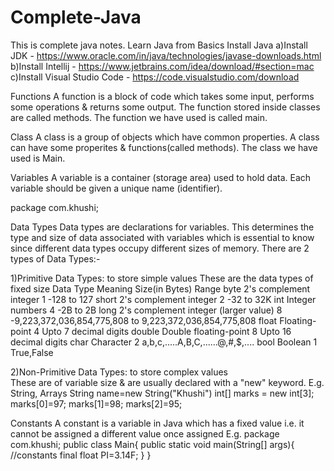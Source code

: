# Complete-Java
This is complete java notes. Learn Java from Basics
Install Java
a)Install JDK - https://www.oracle.com/in/java/technologies/javase-downloads.html
b)Install Intellij - https://www.jetbrains.com/idea/download/#section=mac
c)Install Visual Studio Code - https://code.visualstudio.com/download

Functions
A function is a block of code which takes some input, performs some operations & returns some output. The function stored inside classes are called methods. The function we have used is called main.


Class
A class is a group of objects which have common properties. A class can have some properites & functions(called methods). The class we have used is Main.


Variables
A variable is a container (storage area) used to hold data. Each variable should be given a unique name (identifier).

package com.khushi;

Data Types
Data types are declarations for variables. This determines the type and size of data associated with variables which is essential to know since different data types occupy different sizes of memory.
There are 2 types of Data Types:-

1)Primitive Data Types: to store simple values
These are the data types of fixed size
Data Type                    Meaning                                Size(in Bytes)                       Range
byte                   2's complement integer                            1                            -128 to  127
short                  2's complement integer                            2                            -32 to 32K
int                    Integer numbers                                   4                            -2B to 2B
long                   2's complement integer (larger value)             8                            -9,223,372,036,854,775,808 to 9,223,372,036,854,775,808
float                  Floating-point                                    4                            Upto 7 decimal digits
double                 Double floating-point                             8                            Upto 16 decimal digits
char                   Character                                         2                            a,b,c,.....A,B,C,......@,#,$,....
bool                   Boolean                                           1                            True,False

2)Non-Primitive Data Types: to store complex values      
These are of variable size & are usually declared with a "new" keyword.
E.g. String, Arrays
String name=new String("Khushi")
int[] marks = new int[3];
              marks[0]=97;
              marks[1]=98;
              marks[2]=95;
              
Constants
A constant is a variable in Java which has a fixed value i.e. it cannot be assigned a different value once assigned
E.g. package com.khushi;
     public class Main{
     public static void main(String[] args){
     //constants
     final float PI=3.14F;
     }
     }

